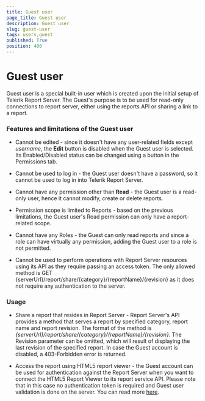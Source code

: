 ```yaml
---
title: Guest user
page_title: Guest user
description: Guest user
slug: guest-user
tags: users,guest
published: True
position: 400
---
```


# Guest user

Guest user is a special built-in user which is created upon the initial setup of Telerik Report Server. The Guest's purpose is to be used for read-only connections to report server, either using the reports API or sharing a link to a report.

### Features and limitations of the Guest user

-	Cannot be edited - since it doesn't have any user-related fields except *username*, the **Edit** button is disabled when the Guest user is selected. Its Enabled/Disabled status can be changed using a button in the Permissions tab.

-	Cannot be used to log in - the Guest user doesn't have a password, so it cannot be used to log in into Telerik Report Server.

-	Cannot have any permission other than **Read** - the Guest user is a read-only user, hence it cannot modify, create or delete reports.

-	Permission scope is limited to Reports - based on the previous limitations, the Guest user's Read permission can only have a report-related scope.

-	Cannot have any Roles - the Guest can only read reports and since a role can have virtually any permission, adding the Guest user to a role is not permitted.

- Cannot be used to perform operations with Report Server resources using its API as they require passing an access token. The only allowed method is GET {serverUrl}/report/share/{category}/{reportName}/{revision} as it does not require any authentication to the server.

### Usage

-	Share a report that resides in Report Server - Report Server's API provides a method that serves a report by specified category, report name and report revision. The format of the method is *{serverUrl}/report/share/{category}/{reportName}/{revision}*. The Revision parameter can be omitted, which will result of displaying the last revision of the specified report. In case the Guest account is disabled, a 403-Forbidden error is returned.

-	Access the report using HTML5 report viewer - the Guest account can be used for authentication against the Report Server when you want to connect the HTML5 Report Viewer to its report service API. Please note that in this case no authentication token is required and Guest user validation is done on the server. You can read more [here](https://docs.telerik.com/reporting/html5-report-viewer-howto-use-it-with-reportserver "Configuring the HTML5 Report Viewer to work with Report Server").

